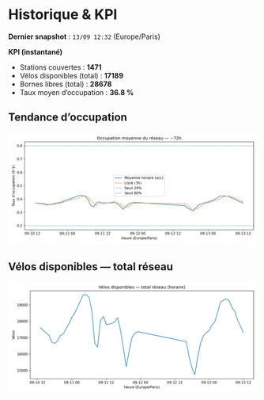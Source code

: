 # Historique & KPI

**Dernier snapshot** : `13/09 12:32` (Europe/Paris)

**KPI (instantané)**

- Stations couvertes : **1471**
- Vélos disponibles (total) : **17189**
- Bornes libres (total) : **28678**
- Taux moyen d’occupation : **36.8 %**

## Tendance d’occupation

![Mean occupancy](assets/figs/occupancy_last72h.png)

## Vélos disponibles — total réseau

![Bikes total](assets/figs/bikes_total_last72h.png)
